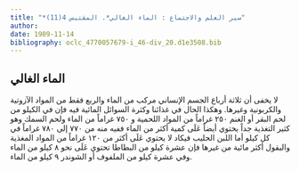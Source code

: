 ```yaml
---
title: "*سير العلم والاجتماع : الماء الغالي*. المقتبس 4(11)"
author: 
date: 1909-11-14
bibliography: oclc_4770057679-i_46-div_20.d1e3508.bib
---
```




##  الماء الغالي 


 لا يخفى أن  ثلاثة  أرباع الجسم الإنساني مركب من الماء والربع فقط من المواد الآزوتية والكربونية وغيرها. وهكذا الحال في غذائنا وكثرة السوائل المائية فيه   فإن في الكيلو من لحم البقر أو الغنم  ٢٥٠  غراماً من المواد اللحمية و  ٧٥٠  غراماً من الماء ولحم السمك وهو كثير التغذية جداً يحتوي أيضاً عَلَى كمية أكثر من الماء ففيه منه من  ٧٧٠  إلى  ٧٨٠  غراماً في كل كيلو أما اللبن الحليب فيكاد لا يحتوي عَلَى أكثر من  ١٢٠  غراماً من المواد المغذية والبقول أكثر مائية من غيرها فإن  عشرة  كيلو من البطاطا تحتوي عَلَى نحو  ٨  كيلو من الماء وفي  عشرة  كيلو من الملفوف أو الشوندر  ٩  كيلو من الماء. 
